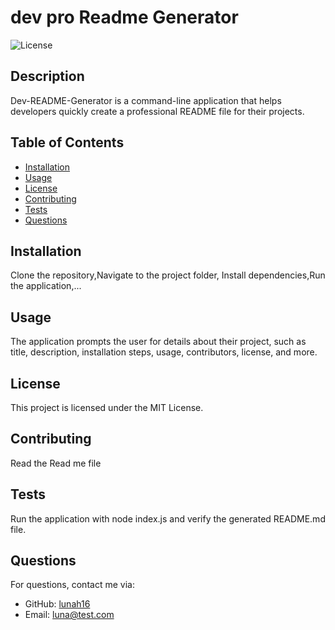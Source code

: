 # dev pro Readme Generator

![License](https://img.shields.io/badge/License-MIT-blue.svg)

## Description
Dev-README-Generator is a command-line application that helps developers quickly create a professional README file for their projects.

## Table of Contents
- [Installation](#installation)
- [Usage](#usage)
- [License](#license)
- [Contributing](#contributing)
- [Tests](#tests)
- [Questions](#questions)

## Installation
Clone the repository,Navigate to the project folder, Install dependencies,Run the application,...

## Usage
The application prompts the user for details about their project, such as title, description, installation steps, usage, contributors, license, and more.

## License

This project is licensed under the MIT License.

## Contributing
Read the Read me file

## Tests
Run the application with node index.js and verify the generated README.md file.

## Questions
For questions, contact me via:
- GitHub: [lunah16](https://github.com/lunah16)
- Email: luna@test.com

